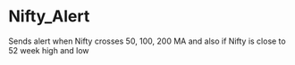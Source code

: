 # Nifty_Alert
Sends alert when Nifty crosses 50, 100, 200 MA and also if Nifty is close to 52 week high and low
